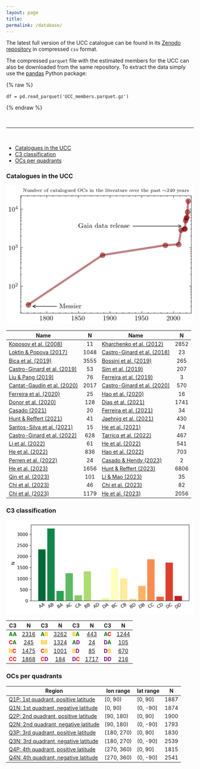 ```yaml
---
layout: page
title: 
permalink: /database/
---
```


The latest full version of the UCC catalogue can be found in its
[Zenodo repository](https://zenodo.org/doi/10.5281/zenodo.8250523) in compressed `csv` format.

The compressed `parquet` file with the estimated members for the UCC can also be
downloaded from the same repository. To extract the data simply use the
[pandas](https://pandas.pydata.org/) Python package:

{% raw %}
```
df = pd.read_parquet('UCC_members.parquet.gz')
```
{% endraw %}


&nbsp;

---

&nbsp;

- [Catalogues in the UCC](#catalogues-in-the-ucc)
- [C3 classification](#c3-classification)
- [OCs per quadrants](#ocs-per-quadrants)




### Catalogues in the UCC

![Catalogued OCs in the literature](/images/catalogued_ocs.webp "Catalogued OCs in the literature")

<!-- Begin table 1 -->

| Name | N | Name | N |
| ---- | :-: | ---- | :-: |
| [Koposov et al. (2008)](https://ui.adsabs.harvard.edu/abs/2008A%26A...486..771K/abstract) | 11 | [Kharchenko et al. (2012)](https://ui.adsabs.harvard.edu/abs/2012A%26A...543A.156K) | 2852 |
| [Loktin & Popova (2017)](https://ui.adsabs.harvard.edu/abs/2017AstBu..72..257L/abstract) | 1048 | [Castro-Ginard et al. (2018)](https://ui.adsabs.harvard.edu/abs/2018A%26A...618A..59C/abstract) | 23 |
| [Bica et al. (2019)](https://ui.adsabs.harvard.edu/abs/2019AJ....157...12B/abstract) | 3555 | [Bossini et al. (2019)](https://ui.adsabs.harvard.edu/abs/2019A%26A...623A.108B/abstract) | 265 |
| [Castro-Ginard et al. (2019)](https://ui.adsabs.harvard.edu/abs/2019A%26A...627A..35C/abstract) | 53 | [Sim et al. (2019)](https://ui.adsabs.harvard.edu/abs/2019JKAS...52..145S/abstract) | 207 |
| [Liu & Pang (2019)](https://ui.adsabs.harvard.edu/abs/2019ApJS..245...32L/abstract) | 76 | [Ferreira et al. (2019)](https://ui.adsabs.harvard.edu/abs/2019MNRAS.483.5508F/abstract) | 3 |
| [Cantat-Gaudin et al. (2020)](https://ui.adsabs.harvard.edu/abs/2020A%26A...640A...1C) | 2017 | [Castro-Ginard et al. (2020)](https://ui.adsabs.harvard.edu/abs/2020A%26A...635A..45C/abstract) | 570 |
| [Ferreira et al. (2020)](https://ui.adsabs.harvard.edu/abs/2020MNRAS.496.2021F/abstract) | 25 | [Hao et al. (2020)](https://ui.adsabs.harvard.edu/abs/2020PASP..132c4502H/abstract) | 16 |
| [Donor et al. (2020)](https://ui.adsabs.harvard.edu/abs/2020AJ....159..199D/abstract) | 128 | [Dias et al. (2021)](https://ui.adsabs.harvard.edu/abs/2021MNRAS.504..356D) | 1741 |
| [Casado (2021)](https://ui.adsabs.harvard.edu/abs/2021RAA....21..117C/abstract) | 20 | [Ferreira et al. (2021)](https://ui.adsabs.harvard.edu/abs/2021MNRAS.502L..90F/abstract) | 34 |
| [Hunt & Reffert (2021)](https://ui.adsabs.harvard.edu/abs/2021A%26A...646A.104H/abstract) | 41 | [Jaehnig et al. (2021)](https://ui.adsabs.harvard.edu/abs/2021ApJ...923..129J/abstract) | 430 |
| [Santos-Silva et al. (2021)](https://ui.adsabs.harvard.edu/abs/2021MNRAS.508.1033S/abstract) | 15 | [He et al. (2021)](https://ui.adsabs.harvard.edu/abs/2021RAA....21...93H/abstract) | 74 |
| [Castro-Ginard et al. (2022)](https://ui.adsabs.harvard.edu/abs/2022A%26A...661A.118C/abstract) | 628 | [Tarricq et al. (2022)](https://ui.adsabs.harvard.edu/abs/2022A%26A...659A..59T/abstract) | 467 |
| [Li et al. (2022)](https://ui.adsabs.harvard.edu/abs/2022ApJS..259...19L/abstract) | 61 | [He et al. (2022)](https://ui.adsabs.harvard.edu/abs/2022ApJS..260....8H/abstract) | 541 |
| [He et al. (2022)](https://ui.adsabs.harvard.edu/abs/2022ApJS..262....7H/abstract) | 836 | [Hao et al. (2022)](https://ui.adsabs.harvard.edu/abs/2022A%26A...660A...4H/abstract) | 703 |
| [Perren et al. (2022)](https://ui.adsabs.harvard.edu/abs/2022A%26A...663A.131P/abstract) | 24 | [Casado & Hendy (2023)](https://ui.adsabs.harvard.edu/abs/2023MNRAS.521.1399C/abstract) | 2 |
| [He et al. (2023)](https://ui.adsabs.harvard.edu/abs/2023ApJS..264....8H/abstract) | 1656 | [Hunt & Reffert (2023)](https://ui.adsabs.harvard.edu/abs/2023A%26A...673A.114H/abstract) | 6806 |
| [Qin et al. (2023)](https://ui.adsabs.harvard.edu/abs/2023ApJS..265...12Q/abstract) | 101 | [Li & Mao (2023)](https://ui.adsabs.harvard.edu/abs/2023ApJS..265....3L/abstract) | 35 |
| [Chi et al. (2023)](https://ui.adsabs.harvard.edu/abs/2023ApJS..265...20C/abstract) | 46 | [Chi et al. (2023)](https://ui.adsabs.harvard.edu/abs/2023arXiv230208926C/abstract) | 82 |
| [Chi et al. (2023)](https://ui.adsabs.harvard.edu/abs/2023arXiv230310380C/abstract) | 1179 | [He et al. (2023)](https://ui.adsabs.harvard.edu/abs/2023ApJS..267...34H/abstract) | 2056 |

<!-- End table 1 -->


### C3 classification

![C3 classification](/images/classif_bar.webp "C3 classification")

<!-- Begin table 2 -->

| C3 |  N  | C3 |  N  | C3 |  N  | C3 |  N  |
|----| :-: |----| :-: |----| :-: |----| :-: |
| <span style="color: green; font-weight: bold;">A</span><span style="color: green; font-weight: bold;">A</span> | [2316](https://ucc.ar/AA_table/) | <span style="color: green; font-weight: bold;">A</span><span style="color: #FFC300; font-weight: bold;">B</span> | [3262](https://ucc.ar/AB_table/) | <span style="color: #FFC300; font-weight: bold;">B</span><span style="color: green; font-weight: bold;">A</span> | [443](https://ucc.ar/BA_table/) | <span style="color: green; font-weight: bold;">A</span><span style="color: red; font-weight: bold;">C</span> | [1244](https://ucc.ar/AC_table/) |
| <span style="color: red; font-weight: bold;">C</span><span style="color: green; font-weight: bold;">A</span> | [245](https://ucc.ar/CA_table/) | <span style="color: #FFC300; font-weight: bold;">B</span><span style="color: #FFC300; font-weight: bold;">B</span> | [1324](https://ucc.ar/BB_table/) | <span style="color: green; font-weight: bold;">A</span><span style="color: purple; font-weight: bold;">D</span> | [24](https://ucc.ar/AD_table/) | <span style="color: purple; font-weight: bold;">D</span><span style="color: green; font-weight: bold;">A</span> | [105](https://ucc.ar/DA_table/) |
| <span style="color: #FFC300; font-weight: bold;">B</span><span style="color: red; font-weight: bold;">C</span> | [1475](https://ucc.ar/BC_table/) | <span style="color: red; font-weight: bold;">C</span><span style="color: #FFC300; font-weight: bold;">B</span> | [1001](https://ucc.ar/CB_table/) | <span style="color: #FFC300; font-weight: bold;">B</span><span style="color: purple; font-weight: bold;">D</span> | [85](https://ucc.ar/BD_table/) | <span style="color: purple; font-weight: bold;">D</span><span style="color: #FFC300; font-weight: bold;">B</span> | [670](https://ucc.ar/DB_table/) |
| <span style="color: red; font-weight: bold;">C</span><span style="color: red; font-weight: bold;">C</span> | [1868](https://ucc.ar/CC_table/) | <span style="color: red; font-weight: bold;">C</span><span style="color: purple; font-weight: bold;">D</span> | [184](https://ucc.ar/CD_table/) | <span style="color: purple; font-weight: bold;">D</span><span style="color: red; font-weight: bold;">C</span> | [1717](https://ucc.ar/DC_table/) | <span style="color: purple; font-weight: bold;">D</span><span style="color: purple; font-weight: bold;">D</span> | [216](https://ucc.ar/DD_table/) |

<!-- End table 2 -->


### OCs per quadrants

<!-- Begin table 3 -->

| Region  | lon range  | lat range  |   N |
|---------|------------|------------| :-: |
| [Q1P: 1st quadrant, positive latitude](https://ucc.ar/Q1P_table/) | [0, 90)    | [0, 90]    | 1887 |
| [Q1N: 1st quadrant, negative latitude](https://ucc.ar/Q1N_table/) | [0, 90)    | (0, -90]   | 1874 |
| [Q2P: 2nd quadrant, positive latitude](https://ucc.ar/Q2P_table/) | [90, 180)  | [0, 90]    | 1900 |
| [Q2N: 2nd quadrant, negative latitude](https://ucc.ar/Q2N_table/) | [90, 180)  | (0, -90]   | 1793 |
| [Q3P: 3rd quadrant, positive latitude](https://ucc.ar/Q3P_table/) | [180, 270) | [0, 90]    | 1830 |
| [Q3N: 3rd quadrant, negative latitude](https://ucc.ar/Q3N_table/) | [180, 270) | (0, -90]   | 2539 |
| [Q4P: 4th quadrant, positive latitude](https://ucc.ar/Q4P_table/) | [270, 360) | [0, 90]    | 1815 |
| [Q4N: 4th quadrant, negative latitude](https://ucc.ar/Q4N_table/) | [270, 360) | (0, -90]   | 2541 |

<!-- End table 3 -->
